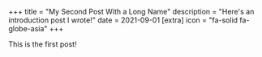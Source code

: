 +++
title = "My Second Post With a Long Name"
description = "Here's an introduction post I wrote!"
date = 2021-09-01
[extra]
icon = "fa-solid fa-globe-asia"
+++

This is the first post!